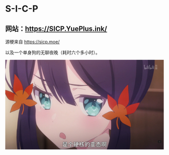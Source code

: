 # S-I-C-P


## 网站：<https://SICP.YuePlus.ink/>

源梗来自 https://sicp.moe/

以及一个单身狗的无聊夜晚（耗时六个多小时）。


![是个硬核的变态啊](.\hentai.png)